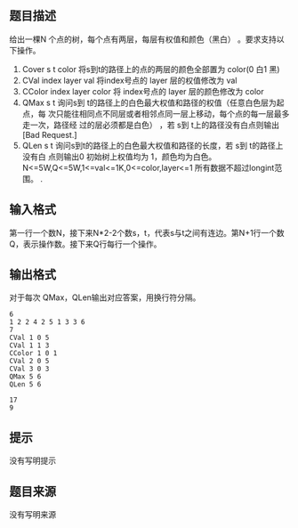 


## 题目描述
给出一棵N 个点的树，每个点有两层，每层有权值和颜色（黑白） 。要求支持以下操作。 
1. Cover s t color 将s到t的路径上的点的两层的颜色全部置为 color(0 白1 黑)
2. CVal index layer val 将index号点的 layer 层的权值修改为 val
3. CColor index layer color 将 index号点的 layer 层的颜色修改为 color
4. QMax s t 询问s到 t的路径上的白色最大权值和路径的权值（任意白色层为起点，每
次只能往相同点不同层或者相邻点同一层上移动，每个点的每一层最多走一次，路径经
过的层必须都是白色） ，若 s到 t上的路径没有白点则输出[Bad Request.]
5. QLen s t 询问s到t的路径上的白色最大权值和路径的长度，若 s到 t的路径上没有白
点则输出0
初始树上权值均为 1，颜色均为白色。
N<=5W,Q<=5W,1<=val<=1K,0<=color,layer<=1 所有数据不超过longint范围。 .
## 输入格式
第一行一个数N，接下来N*2-2个数s，t，代表s与t之间有连边。第N+1行一个数Q，表示操作数。接下来Q行每行一个操作。
## 输出格式
对于每次 QMax，QLen输出对应答案，用换行符分隔。

```input1
6 
1 2 2 4 2 5 1 3 3 6 
7 
CVal 1 0 5 
CVal 1 1 3 
CColor 1 0 1 
CVal 2 0 5 
CVal 3 0 3 
QMax 5 6 
QLen 5 6

```
```output1
17
9
```

## 提示
没有写明提示
## 题目来源
没有写明来源


